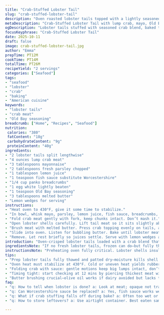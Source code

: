 ```yaml
---
title: "Crab-Stuffed Lobster Tail"
slug: "crab-stuffed-lobster-tail"
description: "Oven roasted lobster tails topped with a lightly seasoned crab mixture. Mayo, parsley, lemon juice blend with Old Bay and a touch of Worcestershire, all holding together with breadcrumbs and egg white. Melted butter brushed on top before baking until opaque lobster meat and golden crown on crab. Serve with lemon wedges or tangy dip. Adjust bake time as lobsters vary, watch for texture and color shifts. A simple switch to panko crumbs and swap Worcestershire for a mild fish sauce adds umami twist. Great for impressing without fuss."
metaDescription: "Crab-Stuffed Lobster Tail with lump crab, mayo, Old Bay, panko crumbs baked to glossy lobster meat and golden crab top. Watch texture, aroma cues for timing."
ogDescription: "Lobster tails stuffed with seasoned crab blend, baked to opaque flesh and golden topping. Use lemon wedges, fresh parsley, and fish sauce for deep flavor layers."
focusKeyphrase: "Crab-Stuffed Lobster Tail"
date: 2025-10-11
draft: false
image: crab-stuffed-lobster-tail.jpg
author: "Emma"
prepTime: PT12M
cookTime: PT14M
totalTime: PT26M
recipeYield: "2 servings"
categories: ["Seafood"]
tags:
- "seafood"
- "lobster"
- "crab"
- "baking"
- "American cuisine"
keywords:
- "lobster tails"
- "crab meat"
- "Old Bay seasoning"
breadcrumb: ["Home", "Recipes", "Seafood"]
nutrition: 
 calories: "380"
 fatContent: "18g"
 carbohydrateContent: "9g"
 proteinContent: "40g"
ingredients:
- "2 lobster tails split lengthwise"
- "4 ounces lump crab meat"
- "3 tablespoons mayonnaise"
- "2 tablespoons fresh parsley chopped"
- "1 tablespoon lemon juice"
- "1 teaspoon fish sauce substitute Worcestershire"
- "1/4 cup panko breadcrumbs"
- "1 egg white lightly beaten"
- "1 teaspoon Old Bay seasoning"
- "3 tablespoons melted butter"
- "Lemon wedges for serving"
instructions:
- "Heat oven to 430°F, give it some time to stabilize."
- "In bowl, whisk mayo, parsley, lemon juice, fish sauce, breadcrumbs, egg white, Old Bay till combined but not pasty."
- "Fold crab meat gently with fork, keep chunks intact. Don’t mash it."
- "Open lobster shells carefully. Lift tail meat so it sits slightly above shell edges. Arrange on baking tray."
- "Brush meat with melted butter. Press crab topping evenly on tails, avoid overstuffing or it falls off during bake."
- "Slide into oven. Listen for bubbling butter. Bake until lobster meat turns opaque, crab turns golden—about 14 minutes, but watch closely."
- "Remove. Let rest briefly so juices settle. Serve with lemon wedges and sauce if you like."
introduction: "Oven-crisped lobster tails loaded with a crab blend that sings. I’ve tossed mayo and parsley with lemon juice, added Old Bay for punch. A small swap of fish sauce over Worcestershire gives a subtle depth I didn’t expect—changed the game. Baking lobster can be tricky; you want opaque, firm meat but no rubber bands for tails. Quick melt butter on top brings gloss and golden edges that crackle when you bite. The crab stuffing? Holds together thanks to the beaten egg white and panko, but gotta fold gently to keep those big flakes of crab intact. A juicy squeeze of lemon finishes every forkful. Watch that bake time closely; ovens vary, and lobster is unforgiving if overcooked. I usually eyeball texture and color over timer strictly. Some batches I handwritten notes on scent changes – the buttery aroma mingled with citrus and shellfish hits about right at 14 minutes. Simple ingredients but precise technique makes it pop."
ingredientsNote: "If no fresh lobster tails, frozen can do—but fully thaw and pat dry. Don’t skip drying; moisture kills caramelization on shells and muddies crab mixture. Lump crab meat varies by brand, avoid canned shredded crab. Look for big juicy pieces, often in refrigerated seafood sections. Mayonnaise binds and adds creaminess but too much makes mixture soggy. Egg white helps firmness—don’t use yolk here or it gets too rich/fat-heavy. Worcestershire replaced by fish sauce if you want umami blur. Old Bay is classic—seasoning savior for seafood but can swap with Cajun or Creole mix for heat. Breadcrumbs—panko preferred; flakes hold texture better than ground ones that soak liquid and turn gummy. Parsley fresh, not dried, for brightness and little stems add crunch unexpectedly. Butter brushing on lobster meat gives crust and richness; olive oil is substitute if dairy avoided but lacks that roast-nutty aroma. Lemon wedges, more than decorative, balance richness when squeezed fresh onto hot dish. Avoid premade tartar sauce here; unbalanced flavors drown lobster’s sweet subtlety."
instructionsNote: "Preheating oven fully critical. Lobster shells insulate meat; underheated oven means uneven cook—cold spots result in rubbery or tough tail tips. Lift meat carefully; don’t tear shell or tail meat will sink and steam, ruining texture. Use a small offset spatula or spoon edge for lifting. Melt butter fresh, too hot risks cooking crab topping before oven. Brush sparingly but cover all exposed meat. Crab mixture sticks better when patted evenly, gentle pressing key—not too tight or crab breaks down, too loose falls during baking. Bake around 14 minutes but trust your eyes—lobster flesh changes from translucent to opaque, crab topping should turn golden brown, with edges slightly crisp. Listen to kitchen sounds; gentle sizzling means proper roasting, silence can mean cold oven or undercooked shellfish. Rest lobster tails 3-5 minutes after out of oven, juices redistribute and crab topping firms up. Serve immediately after resting to keep textures distinct. Leftovers okay but best eaten same day to avoid mushiness. Avoid overbaking; lobster tails toughen quickly once over 16 minutes in a hot oven. If unsure, pull at 12 minutes and check doneness by piercing thickest part of meat with fork—should feel firm, not rubbery or mushy. Timing in seafood flexible by weight; larger tails need more but less than 10 minutes risks raw center, especially with shells on."
tips:
- "Prep lobster tails fully thawed and patted dry—moisture kills shell caramelization. Lift tail meat carefully with offset spatula; avoid tearing shell or meat will sink and steam instead of roast. Melt butter fresh; don’t scorch or crab topping starts cooking before oven. Brush sparingly but complete coverage to get glossy crust and golden edges. Crab flap holds together with egg white beaten just right; yolk adds fat that makes mixture soggy."
- "Oven heat must stabilize at 430°F. Cold or uneven heat yields rubbery tail edges. Shells insulate; under-heated oven means long bake, uneven cook. Bake time varies slightly, watch lobster meat turn from translucent to opaque. Crab topping color is guide—edges crisp and golden mean near ready. Listen close: bubbling butter sizzling means heat right; silence signals cold oven or undercooked."
- "Folding crab with sauce: gentle motions keep big lumps intact, don’t mash or crab breaks down and loses texture. Breadcrumb choice matters—panko flakes hold crunch and stop soggy mix unlike ground breadcrumbs. If swapping fish sauce for Worcestershire, add little, too much kills freshness; subtle umami blur only. Parsley fresh and chopped small adds brightness and slight crunch, stems included."
- "Timing tight: start checking at 12 mins by piercing thickest meat with fork; should feel firm not rubbery. Over 16 mins means tough dry tails—common trap. Let lobster rest 3-5 mins after baking; juices redistribute, crab topping firms. Serve immediately. Leftovers lose texture; best eaten same day. If frozen lobsters used, thaw fully overnight; partial heat yields uneven cook."
- "Butter brushing crucial—olive oil works if dairy avoided but lacks that rich nutty aroma and crisp roast finish. Don’t skip lemon wedges; fresh juice balances fatty richness and brightens flavor bottom line. Crab blend texture can shift by brand lump size; avoid canned crab and shredded types. Dry workspace helps; moist crab mix drops off during baking and ruins presentation."
faq:
- "q: How to tell when lobster is done? a: Look at meat; opaque not translucent. Press fork in thickest spot feels firm no mush. Crab topping edges gold. Listen for butter sizzling sound. No sizzle means cold oven or undercooked. Don’t rely strictly on timer—ovens differ lots. Watch closely after 12 mins."
- "q: Can Worcestershire sauce be replaced? a: Yes, fish sauce works well for umami but add sparingly. Too much fish sauce overwhelms freshness. Some use soy or tamari but change profile. I experimented—fish sauce gave subtle depth not punchy. Choose mild substitute, mix well with mayo and lemon."
- "q: What if crab stuffing falls off during bake? a: Often too wet or pressed too loosely. Egg white binds; don’t use yolk or mix oversaturated. Use panko not fine crumbs. Press topping evenly but not tight or crab breaks. Let butter brushing cover exposed meat well to help hold mix when baking."
- "q: How to store leftovers? a: Use airtight container. Best eaten same day for crab texture. Refrigerate up to 2 days but expect softer crab topping and tougher lobster meat. Reheat gently in oven under foil to preserve moisture. Avoid microwave; gets rubbery fast."

---
```

